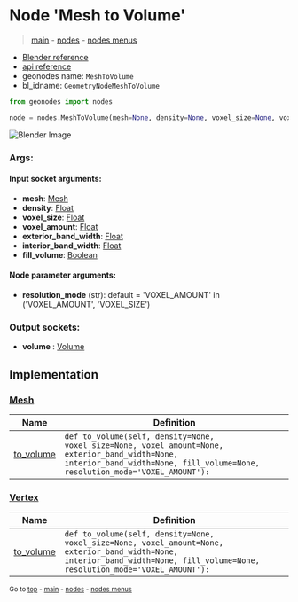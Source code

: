 # Node 'Mesh to Volume'

> [main](../structure.md) - [nodes](nodes.md) - [nodes menus](nodes_menus.md)

- [Blender reference](https://docs.blender.org/manual/en/latest/modeling/geometry_nodes/mesh/mesh_to_volume.html)
- [api reference](https://docs.blender.org/api/current/bpy.types.GeometryNodeMeshToVolume.html)
- geonodes name: `MeshToVolume`
- bl_idname: `GeometryNodeMeshToVolume`

```python
from geonodes import nodes

node = nodes.MeshToVolume(mesh=None, density=None, voxel_size=None, voxel_amount=None, exterior_band_width=None, interior_band_width=None, fill_volume=None, resolution_mode='VOXEL_AMOUNT')
```

![Blender Image](https://docs.blender.org/manual/en/latest/_images/node-types_GeometryNodeMeshToVolume.webp)

### Args:

#### Input socket arguments:

- **mesh**: [Mesh](Mesh.md)
- **density**: [Float](Float.md)
- **voxel_size**: [Float](Float.md)
- **voxel_amount**: [Float](Float.md)
- **exterior_band_width**: [Float](Float.md)
- **interior_band_width**: [Float](Float.md)
- **fill_volume**: [Boolean](Boolean.md)

#### Node parameter arguments:

- **resolution_mode** (str): default = 'VOXEL_AMOUNT' in ('VOXEL_AMOUNT', 'VOXEL_SIZE')

### Output sockets:

- **volume** : [Volume](Volume.md)

## Implementation

### [Mesh](Mesh.md)

| Name | Definition |
|------|------------|
 | [to_volume](Mesh.md#to_volume) | `def to_volume(self, density=None, voxel_size=None, voxel_amount=None, exterior_band_width=None, interior_band_width=None, fill_volume=None, resolution_mode='VOXEL_AMOUNT'):` |

### [Vertex](Vertex.md)

| Name | Definition |
|------|------------|
 | [to_volume](Vertex.md#to_volume) | `def to_volume(self, density=None, voxel_size=None, voxel_amount=None, exterior_band_width=None, interior_band_width=None, fill_volume=None, resolution_mode='VOXEL_AMOUNT'):` |

<sub>Go to [top](#node-Mesh-to-Volume) - [main](../structure.md) - [nodes](nodes.md) - [nodes menus](nodes_menus.md)</sub>

